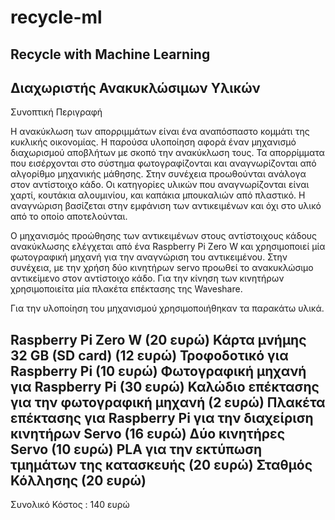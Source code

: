 # recycle-ml
## Recycle with Machine Learning

## Διαχωριστής Ανακυκλώσιμων Υλικών


Συνοπτική Περιγραφή

Η ανακύκλωση των απορριμμάτων είναι ένα αναπόσπαστο κομμάτι της κυκλικής οικονομίας. Η παρούσα υλοποίηση αφορά έναν μηχανισμό διαχωρισμού αποβλήτων με σκοπό την ανακύκλωση τους. Τα απορρίμματα που εισέρχονται στο σύστημα φωτογραφίζονται και αναγνωρίζονται από αλγορίθμο μηχανικής μάθησης. Στην συνέχεια προωθούνται ανάλογα στον αντίστοιχο κάδο. Οι κατηγορίες υλικών που αναγνωρίζονται είναι χαρτί, κουτάκια αλουμινίου, και καπάκια μπουκαλιών από πλαστικό. Η αναγνώριση βασίζεται στην εμφάνιση των αντικειμένων και όχι στο υλικό από το οποίο αποτελούνται.

Ο μηχανισμός προώθησης των αντικειμένων στους αντίστοιχους κάδους ανακύκλωσης ελέγχεται από ένα Raspberry Pi Zero W και χρησιμοποιεί μία φωτογραφική μηχανή για την αναγνώριση του αντικειμένου. Στην συνέχεια, με την χρήση δύο κινητήρων servo προωθεί το ανακυκλώσιμο αντικείμενο στον αντίστοιχο κάδο. Για την κίνηση των κινητήρων χρησιμοποιείτα μία πλακέτα επέκτασης της Waveshare.

Για την υλοποίηση του μηχανισμού χρησιμοποιήθηκαν τα παρακάτω υλικά.

Raspberry Pi Zero W (20 ευρώ)
Κάρτα μνήμης 32 GB (SD card) (12 ευρώ)
Τροφοδοτικό για Raspberry Pi (10 ευρώ)
Φωτογραφική μηχανή για Raspberry Pi (30 ευρώ)
Καλώδιο επέκτασης για την φωτογραφική μηχανή (2 ευρώ)
Πλακέτα επέκτασης για Raspberry Pi για την διαχείριση κινητήρων Servo (16 ευρώ)
Δύο κινητήρες Servo (10 ευρώ)
PLA για την εκτύπωση τμημάτων της κατασκευής (20 ευρώ)
Σταθμός Κόλλησης (20 ευρώ)
--------------------------
Συνολικό Κόστος : 140 ευρώ

